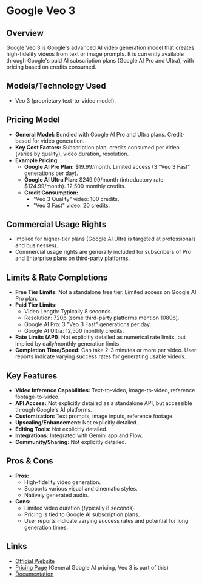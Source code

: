 # Google Veo 3

## Overview
Google Veo 3 is Google's advanced AI video generation model that creates high-fidelity videos from text or image prompts. It is currently available through Google's paid AI subscription plans (Google AI Pro and Ultra), with pricing based on credits consumed.

## Models/Technology Used
*   Veo 3 (proprietary text-to-video model).

## Pricing Model
*   **General Model:** Bundled with Google AI Pro and Ultra plans. Credit-based for video generation.
*   **Key Cost Factors:** Subscription plan, credits consumed per video (varies by quality), video duration, resolution.
*   **Example Pricing:**
    *   **Google AI Pro Plan:** $19.99/month. Limited access (3 "Veo 3 Fast" generations per day).
    *   **Google AI Ultra Plan:** $249.99/month (introductory rate $124.99/month). 12,500 monthly credits.
    *   **Credit Consumption:**
        *   "Veo 3 Quality" video: 100 credits.
        *   "Veo 3 Fast" video: 20 credits.

## Commercial Usage Rights
*   Implied for higher-tier plans (Google AI Ultra is targeted at professionals and businesses).
*   Commercial usage rights are generally included for subscribers of Pro and Enterprise plans on third-party platforms.

## Limits & Rate Completions
*   **Free Tier Limits:** Not a standalone free tier. Limited access on Google AI Pro plan.
*   **Paid Tier Limits:**
    *   Video Length: Typically 8 seconds.
    *   Resolution: 720p (some third-party platforms mention 1080p).
    *   Google AI Pro: 3 "Veo 3 Fast" generations per day.
    *   Google AI Ultra: 12,500 monthly credits.
*   **Rate Limits (API):** Not explicitly detailed as numerical rate limits, but implied by daily/monthly generation limits.
*   **Completion Time/Speed:** Can take 2-3 minutes or more per video. User reports indicate varying success rates for generating usable videos.

## Key Features
*   **Video Inference Capabilities:** Text-to-video, image-to-video, reference footage-to-video.
*   **API Access:** Not explicitly detailed as a standalone API, but accessible through Google's AI platforms.
*   **Customization:** Text prompts, image inputs, reference footage.
*   **Upscaling/Enhancement:** Not explicitly detailed.
*   **Editing Tools:** Not explicitly detailed.
*   **Integrations:** Integrated with Gemini app and Flow.
*   **Community/Sharing:** Not explicitly detailed.

## Pros & Cons
*   **Pros:**
    *   High-fidelity video generation.
    *   Supports various visual and cinematic styles.
    *   Natively generated audio.
*   **Cons:**
    *   Limited video duration (typically 8 seconds).
    *   Pricing is tied to Google AI subscription plans.
    *   User reports indicate varying success rates and potential for long generation times.

## Links
*   [Official Website](https://ai.google/discover/veo/)
*   [Pricing Page](https://ai.google.dev/pricing) (General Google AI pricing, Veo 3 is part of this)
*   [Documentation](https://ai.google.dev/models/veo)